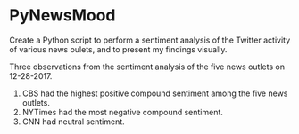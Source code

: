 # PyNewsMood
Create a Python script to perform a sentiment analysis of the Twitter activity of various news oulets, and to present my findings visually.

Three observations from the sentiment analysis of the five news outlets on 12-28-2017.
1. CBS had the highest positive compound sentiment among the five news outlets.
2. NYTimes had the most negative compound sentiment.
3. CNN had neutral sentiment.
